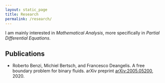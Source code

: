 ```yaml
---
layout: static_page
title: Research
permalink: /research/
---
```

I am mainly interested in *Mathematical Analysis*, more specifically in *Partial Differential Equations*.

## Publications
* Roberto Benzi, Michiel Bertsch, and Francesco Deangelis. A free boundary problem for binary fluids. arXiv preprint [arXiv:2005.05200](https://arxiv.org/pdf/2005.05200.pdf), 2020.